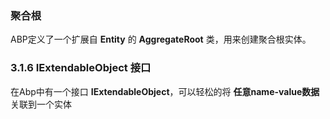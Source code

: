 ### 聚合根

ABP定义了一个扩展自 **Entity** 的 **AggregateRoot** 类，用来创建聚合根实体。



### 3.1.6 IExtendableObject 接口

在Abp中有一个接口 **IExtendableObject**，可以轻松的将 **任意name-value数据** 关联到一个实体